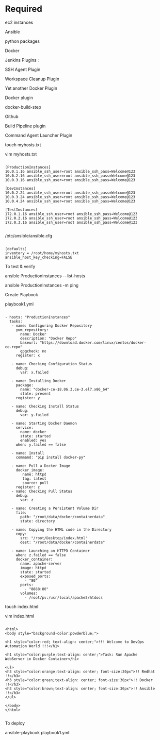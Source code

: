 

# Required 

ec2 instances

Ansible

python packages

Docker

Jenkins Plugins :

SSH Agent Plugin

Workspace Cleanup Plugin

Yet another Docker Plugin

Docker plugin

docker-build-step

Github

Build Pipeline plugin

Command Agent Launcher Plugin


 




touch myhosts.txt

vim myhosts.txt

```

[ProductionInstances]
10.0.1.16 ansible_ssh_user=root ansible_ssh_pass=Welcome@123
10.0.2.16 ansible_ssh_user=root ansible_ssh_pass=Welcome@123
10.0.3.16 ansible_ssh_user=root ansible_ssh_pass=Welcome@123

[DevInstances]
10.0.2.24 ansible_ssh_user=root ansible_ssh_pass=Welcome@123
10.0.3.24 ansible_ssh_user=root ansible_ssh_pass=Welcome@123
10.0.4.24 ansible_ssh_user=root ansible_ssh_pass=Welcome@123

[TestInstances]
172.0.1.16 ansible_ssh_user=root ansible_ssh_pass=Welcome@123
172.0.2.16 ansible_ssh_user=root ansible_ssh_pass=Welcome@123
172.0.3.16 ansible_ssh_user=root ansible_ssh_pass=Welcome@123


```



/etc/ansible/ansible.cfg

```

[defaults]
inventory = /root/home/myhosts.txt
ansible_host_key_checking=FALSE

```


To test & verify

ansible ProductionInstances --list-hosts

ansible ProductionInstances -m ping




Create Playbook

playbook1.yml


```

- hosts: "ProductionInstances"
  tasks: 
   - name: Configuring Docker Repository
     yum_repository:
       name: Docker
       description: "Docker Repo"
       baseurl: "https://download.docker.com/linux/centos/docker-ce.repo" 
       gpgcheck: no
     register: x

   - name: Checking Configuration Status
     debug:
       var: x.failed

   - name: Installing Docker
     package:
       name: "docker-ce-18.06.3.ce-3.el7.x86_64"
       state: present
     register: y

   - name: Checking Install Status
     debug:
       var: y.failed

   - name: Starting Docker Daemon
     service:
       name: docker
       state: started
       enabled: yes
     when: y.failed == false

   - name: Install
     command: "pip install docker-py"    

   - name: Pull a Docker Image
     docker_image: 
        name: httpd
        tag: latest
        source: pull
     register: z
   - name: Checking Pull Status
     debug: 
       var: z

   - name: Creating a Persistent Volume Dir
     file:
       path: "/root/data/docker/containerdata"
       state: directory

   - name: Copying the HTML code in the Directory
     copy: 
       src: "/root/Desktop/index.html"
       dest: "/root/data/docker/containerdata"

   - name: Launching an HTTPD Container
     when: z.failed == false
     docker_container:
       name: apache-server
       image: httpd
       state: started
       exposed_ports:
         - "80"
       ports:
         - "8888:80"
       volumes: 
         - /root/pv:/usr/local/apache2/htdocs

```


touch index.html

vim index.html


```

<html>
<body style="background-color:powderblue;">

<h1 style="color:red; text-align: center;">!!! Welcome to DevOps Automation World !!!</h1>

<h1 style="color:purple;text-align: center;">Task: Run Apache WebServer in Docker Container</h1>

<ul>
<h3 style="color:orange;text-align: center; font-size:30px">!! Redhat !!</h3>
<h3 style="color:green;text-align: center; font-size:30px">!! Docker !!</h3>
<h3 style="color:brown;text-align: center; font-size:30px">!! Ansible !!</h3> 
</ul>

</body>
</html>


```


To deploy 

ansible-playbook playbook1.yml
